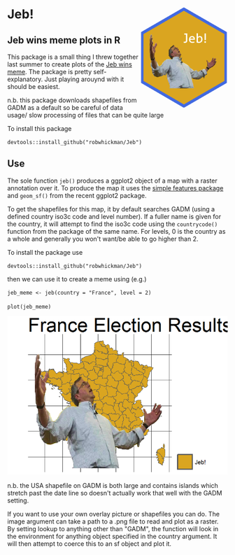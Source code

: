 
# Jeb! <img src = "man/figure/HexSticker.png" align = "right" width = "200"/>

## Jeb wins meme plots in R

This package is a small thing I threw together last summer to create plots of the [Jeb wins meme](https://knowyourmeme.com/memes/jeb-wins). The package is pretty self-explanatory. Just playing arouynd with it should be easiest.

n.b. this package downloads shapefiles from GADM as a default so be careful of data usage/ slow processing of files that can be quite large

To install this package

```{r}
devtools::install_github("robwhickman/Jeb")
```

## Use

The sole function ```jeb()``` produces a ggplot2 object of a map with a raster annotation over it. To produce the map it uses the [simple features package](https://github.com/r-spatial/sf) and ```geom_sf()``` from the recent ggplot2 package.

To get the shapefiles for this map, it by default searches GADM (using a defined country iso3c code and level number). If a fuller name is given for the country, it will attempt to find the iso3c code using the ```countrycode()``` function from the package of the same name. For levels, 0 is the country as a whole and generally you won't want/be able to go higher than 2.

To install the package use

```{r}
devtools::install_github("robwhickman/Jeb")
```

then we can use it to create a meme using (e.g.)

```{r}
jeb_meme <- jeb(country = "France", level = 2)

plot(jeb_meme)
```

![Jeb_France_Meme](man/figure/readme_fig.png)

n.b. the USA shapefile on GADM is both large and contains islands which stretch past the date line so doesn't actually work that well with the GADM setting.

If you want to use your own overlay picture or shapefiles you can do. The image argument can take a path to a .png file to read and plot as a raster. By setting lookup to anything other than "GADM", the function will look in the environment for anything object specified in the country argument. It will then attempt to coerce this to an sf object and plot it.
